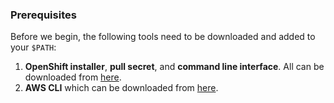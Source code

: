 ### Prerequisites

Before we begin, the following tools need to be downloaded and added to your `$PATH`:

1. **OpenShift installer**, **pull secret**, and **command line interface**. All can be downloaded from
 [here](https://cloud.redhat.com/openshift/install/aws/installer-provisioned).
2. **AWS CLI** which can be downloaded from [here](https://docs.aws.amazon.com/cli/latest/userguide/cli-chap-install.html).

